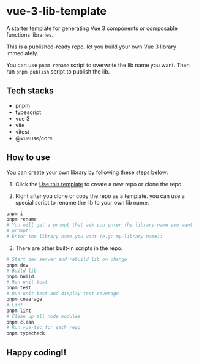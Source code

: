 # vue-3-lib-template

A starter template for generating Vue 3 components or composable functions libraries.



This is a published-ready repo, let you build your own Vue 3 library immediately.

You can use `pnpm rename` script to overwrite the lib name you want.
Then run `pnpm publish` script to publish the lib.

## Tech stacks

- pnpm
- typescript
- vue 3
- vite
- vitest
- @vueuse/core

## How to use

You can create your own library by following these steps below:

1. Click the [Use this template](https://github.com/vue-final/lib/generate) to create a new repo or clone the repo

2. Right after you clone or copy the repo as a template. you can use a special script to rename the lib to your own lib name.

```bash
pnpm i
pnpm rename
# You will get a prompt that ask you enter the library name you want
# prompt: 
# Enter the library name you want (e.g: my-library-name):  
```

3. There are other built-in scripts in the repo.

```bash
# Start dev server and rebuild lib on change
pnpm dev
# Build lib
pnpm build
# Run unit test
pnpm test
# Run unit test and display test coverage
pnpm coverage
# Lint
pnpm lint
# Clean up all node_modules
pnpm clean
# Run vue-tsc for each repo
pnpm typecheck
```

## Happy coding!!
